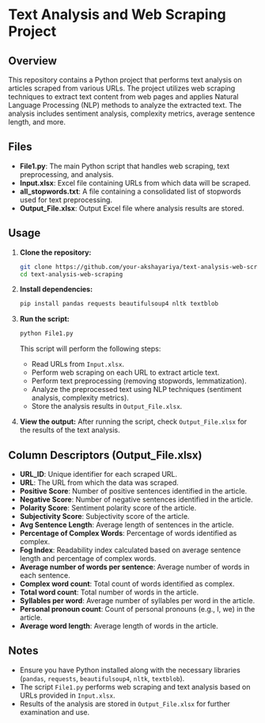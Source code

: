# Text Analysis and Web Scraping Project

## Overview
This repository contains a Python project that performs text analysis on articles scraped from various URLs. The project utilizes web scraping techniques to extract text content from web pages and applies Natural Language Processing (NLP) methods to analyze the extracted text. The analysis includes sentiment analysis, complexity metrics, average sentence length, and more.

## Files
- **File1.py**: The main Python script that handles web scraping, text preprocessing, and analysis.
- **Input.xlsx**: Excel file containing URLs from which data will be scraped.
- **all_stopwords.txt**: A file containing a consolidated list of stopwords used for text preprocessing.
- **Output_File.xlsx**: Output Excel file where analysis results are stored.

## Usage
1. **Clone the repository:**
   ```bash
   git clone https://github.com/your-akshayariya/text-analysis-web-scraping-.git
   cd text-analysis-web-scraping
   ```

2. **Install dependencies:**
   ```bash
   pip install pandas requests beautifulsoup4 nltk textblob
   ```

3. **Run the script:**
   ```bash
   python File1.py
   ```
   This script will perform the following steps:
   - Read URLs from `Input.xlsx`.
   - Perform web scraping on each URL to extract article text.
   - Perform text preprocessing (removing stopwords, lemmatization).
   - Analyze the preprocessed text using NLP techniques (sentiment analysis, complexity metrics).
   - Store the analysis results in `Output_File.xlsx`.

4. **View the output:**
   After running the script, check `Output_File.xlsx` for the results of the text analysis.

## Column Descriptors (Output_File.xlsx)
- **URL_ID**: Unique identifier for each scraped URL.
- **URL**: The URL from which the data was scraped.
- **Positive Score**: Number of positive sentences identified in the article.
- **Negative Score**: Number of negative sentences identified in the article.
- **Polarity Score**: Sentiment polarity score of the article.
- **Subjectivity Score**: Subjectivity score of the article.
- **Avg Sentence Length**: Average length of sentences in the article.
- **Percentage of Complex Words**: Percentage of words identified as complex.
- **Fog Index**: Readability index calculated based on average sentence length and percentage of complex words.
- **Average number of words per sentence**: Average number of words in each sentence.
- **Complex word count**: Total count of words identified as complex.
- **Total word count**: Total number of words in the article.
- **Syllables per word**: Average number of syllables per word in the article.
- **Personal pronoun count**: Count of personal pronouns (e.g., I, we) in the article.
- **Average word length**: Average length of words in the article.

## Notes
- Ensure you have Python installed along with the necessary libraries (`pandas`, `requests`, `beautifulsoup4`, `nltk`, `textblob`).
- The script `File1.py` performs web scraping and text analysis based on URLs provided in `Input.xlsx`.
- Results of the analysis are stored in `Output_File.xlsx` for further examination and use.
